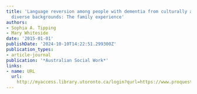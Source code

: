 ```yaml
---
title: 'Language reversion among people with dementia from culturally and linguistically
  diverse backgrounds: The family experience'
authors:
- Sophia A. Tipping
- Mary Whiteside
date: '2015-01-01'
publishDate: '2024-10-10T14:22:51.299300Z'
publication_types:
- article-journal
publication: '*Australian Social Work*'
links:
- name: URL
  url: 
    http://myaccess.library.utoronto.ca/login?qurl=https://www.proquest.com/docview/1676368925?accountid=14771&bdid=38384&_bd=3U3Qak7%2BbkC4aFclQwgh6WZdyVU%3D
---
```

